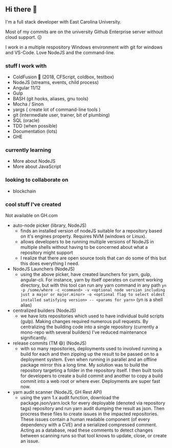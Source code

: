 ## Hi there 👋

I'm a full stack developer with East Carolina University.

Most of my commits are on the university Github Enterprise server without cloud support. :confounded: 

I work in a multiple respository Windows environment with git for windows and VS-Code. Love NodeJS and the command-line.

### stuff I work with
  
  -  ColdFusion 💩 (2018, CFScript, coldbox, testbox)
  -  NodeJS (streams, events, child process)
  -  Angular 11/12
  -  Gulp
  -  BASH (git hooks, aliases, gnu tools)
  -  Mocha / Sinon
  -  yargs ( create lot of command-line tools )
  -  git (intermediate user, trainer, bit of plumbing)
  -  SQL (oracle)
  -  TDD (when possible)
  -  Documentation (lots)
  -  GHE


### currently learning

   - More about NodeJS
   - More about JavaScript


### looking to collaborate on

  - blockchain   


### cool stuff I've created

Not available on GH.com

- auto-node picker (library, NodeJS)
  - finds an installed version of nodeJS suitable for a repository based on it's engines property. Requires NVM (windows or Linux).
  - allows developers to be running multiple versions of NodeJS in multiple shells without having to be concerned about what a repository might support
  - I realize that there are open source tools that can do some of this but this does everything I need.
- NodeJS Launchers (NodeJS)
  - using the above picker, have created launchers for yarn, gulp, angular-cli. For instance, yarn by itself operates on current working directory, but with this tool can run any yarn command in any path `yn -p /some/where -c <command> -v <optional node version including just a major or major.minor> -o <optional flag to select oldest installed satisfying version> -- <params for yarn>` (yn is a shell alias)
- centralized builders (NodeJS)
  - we have lots repositories which used to have individual build scripts (gulp). Making changes required numerous pull requests. By centralizing the building code into a single repository (currently a mono-repo with several builders) I've reduced maintenance significantly.
- release commits (TM 😄) (NodeJS)
  - with so many repositories, deployments used to involved running a build for each and then zipping up the result to be passed on to a deployment system. Even when running in parallel and an offline package mirror this a long time. My solution was to build the repository targeting a folder in the repository itself. I then built tools for developers to create a build commit and another to copy a build commit into a web root or where ever. Deployments are super fast now.
- yarn audit scanner (NodeJS, GH Rest API)
  - using the yarn 1.x audit function, download the package.json/yarn.lock for every deployable (denoted via repository tags) repository and run yarn audit dumping the result as json. Then procress these files to create issues in the impacted repositories. These issues contain a human readable component (of every dependency with a CVE) and a serialized compressed comment. Acting as a database, read these comments to detect changes between scanning runs so that tool knows to update, close, or create an issue.
